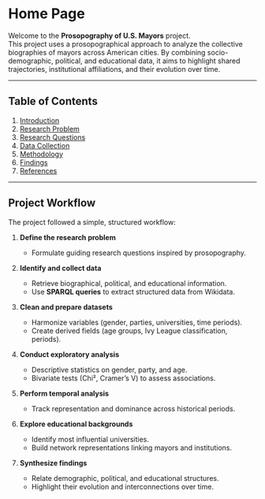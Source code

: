 # Home Page

Welcome to the **Prosopography of U.S. Mayors** project.  
This project uses a prosopographical approach to analyze the collective biographies of mayors across American cities. By combining socio-demographic, political, and educational data, it aims to highlight shared trajectories, institutional affiliations, and their evolution over time.

---

## Table of Contents

1. [Introduction](README.md)
2. [Research Problem](README.md#research-problem)
3. [Research Questions](README.md#research-questions)
4. [Data Collection](README.md#data-collection)
5. [Methodology](README.md#methodology)
6. [Findings](README.md#findings)
7. [References](README.md#references)

---

## Project Workflow

The project followed a simple, structured workflow:

1. **Define the research problem**  
   - Formulate guiding research questions inspired by prosopography.  

2. **Identify and collect data**  
   - Retrieve biographical, political, and educational information.  
   - Use **SPARQL queries** to extract structured data from Wikidata.  

3. **Clean and prepare datasets**  
   - Harmonize variables (gender, parties, universities, time periods).  
   - Create derived fields (age groups, Ivy League classification, periods).  

4. **Conduct exploratory analysis**  
   - Descriptive statistics on gender, party, and age.  
   - Bivariate tests (Chi², Cramer’s V) to assess associations.  

5. **Perform temporal analysis**  
   - Track representation and dominance across historical periods.  

6. **Explore educational backgrounds**  
   - Identify most influential universities.  
   - Build network representations linking mayors and institutions.  

7. **Synthesize findings**  
   - Relate demographic, political, and educational structures.  
   - Highlight their evolution and interconnections over time. 
